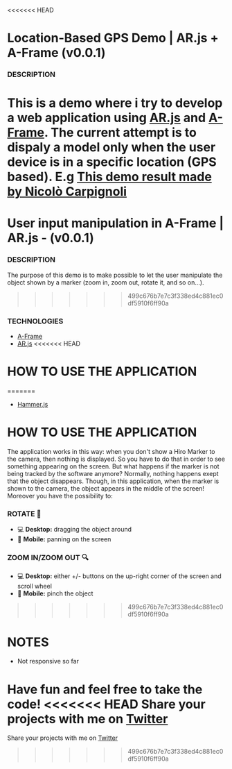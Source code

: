 <<<<<<< HEAD
# Location-Based GPS Demo | AR.js + A-Frame (v0.0.1)

### DESCRIPTION 
This is a demo where i try to develop a web application using [AR.js](https://ar-js-org.github.io/AR.js/) and [A-Frame](https://aframe.io/). The current attempt is to dispaly a model only when the user device is in a specific location (GPS based).
**E.g** [This demo result made by Nicolò Carpignoli](https://miro.medium.com/max/270/1*GTnNxf_j4b_5AJElAKWF3w.gif)
=======
# User input manipulation in A-Frame | AR.js - (v0.0.1)
### DESCRIPTION 
The purpose of this demo is to make possible to let the user manipulate the object shown by a marker (zoom in, zoom out, rotate it, and so on...).
>>>>>>> 499c676b7e7c3f338ed4c881ec0df5910f6ff90a

### TECHNOLOGIES
* [A-Frame](https://aframe.io/) 
* [AR.js](https://ar-js-org.github.io/AR.js/)
<<<<<<< HEAD

# HOW TO USE THE APPLICATION
=======
* [Hammer.js](https://hammerjs.github.io/)

# HOW TO USE THE APPLICATION
The application works in this way: when you don't show a Hiro Marker to the camera, then nothing is displayed. So you have to do that in order to see something appearing on the screen. But what happens if the marker is not being tracked by the software anymore? Normally, nothing happens exept that the object disappears. 
Though, in this application, when the marker is shown to the camera, the object appears in the middle of the screen! Moreover you have the possibility to:
### ROTATE :arrows_counterclockwise:
* :computer: **Desktop:** dragging the object around
* :iphone: **Mobile:** panning on the screen
### ZOOM IN/ZOOM OUT :mag:
* :computer: **Desktop:** either +/- buttons on the up-right corner of the screen and scroll wheel
* :iphone: **Mobile:** pinch the object
>>>>>>> 499c676b7e7c3f338ed4c881ec0df5910f6ff90a

# NOTES
* Not responsive so far


Have fun and feel free to take the code!
<<<<<<< HEAD
Share your projects with me on [Twitter](https://twitter.com/Rierilya)
=======
Share your projects with me on [Twitter](https://twitter.com/Ryrilya_) 
>>>>>>> 499c676b7e7c3f338ed4c881ec0df5910f6ff90a
